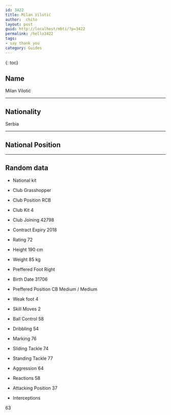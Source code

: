 ```yaml
---
id: 3422
title: Milan Vilotić
author:  chito 
layout: post
guid: http://localhost/mbti/?p=3422
permalink: /hello3422
tags:
- say thank you
category: Guides
---
```



{: toc}


## Name  
Milan Vilotić 

* * *

## Nationality  
Serbia 

* * *

## National Position 

* * *

## Random data 

  * National kit 
  * Club 
Grasshopper 

  * Club Position 
RCB 

  * Club Kit 
4 

  * Club Joining 
42798 

  * Contract Expiry 
2018 

  * Rating 
72 

  * Height 
190 cm 

  * Weight 
85 kg 

  * Preffered Foot 
Right 

  * Birth Date 
31706 

  * Preffered Position 
CB Medium / Medium 

  * Weak foot 
4 

  * Skill Moves 
2 

  * Ball Control 
58 

  * Dribbling 
54 

  * Marking 
76 

  * Sliding Tackle 
74 

  * Standing Tackle 
77 

  * Aggression 
64 

  * Reactions 
58 

  * Attacking Position 
37 

  * Interceptions 

63</ul>